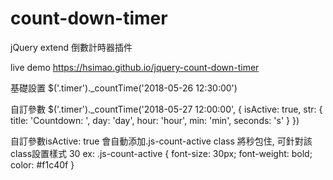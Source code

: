 # count-down-timer
jQuery extend 倒數計時器插件

live demo https://hsimao.github.io/jquery-count-down-timer

基礎設置
$('.timer')._countTime('2018-05-26 12:30:00')

自訂參數
$('.timer')._countTime('2018-05-27 12:00:00', {
    isActive: true,
    str: {
        title: 'Countdown: ',
        day: 'day',
        hour: 'hour',
        min: 'min',
        seconds: 's'
    }
})

自訂參數isActive: true
會自動添加.js-count-active class 將秒包住, 可針對該class設置樣式
<span class="js-count-active">30</span>
ex:
.js-count-active {
    font-size: 30px;
    font-weight: bold;
    color: #f1c40f
}